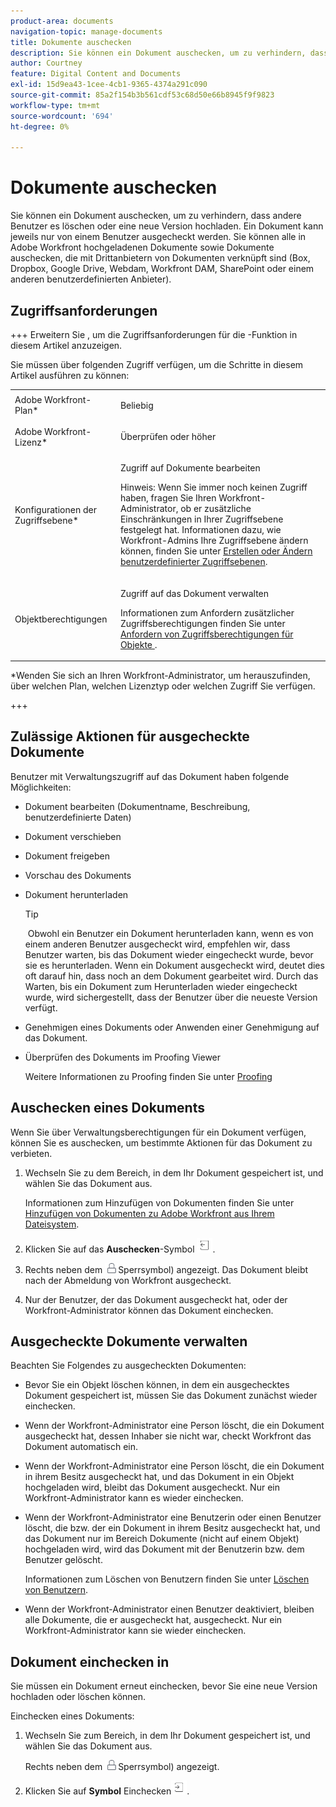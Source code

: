 ```yaml
---
product-area: documents
navigation-topic: manage-documents
title: Dokumente auschecken
description: Sie können ein Dokument auschecken, um zu verhindern, dass andere Benutzer es löschen oder eine neue Version hochladen. Ein Dokument kann jeweils nur von einem Benutzer ausgecheckt werden. Sie können alle in Adobe Workfront hochgeladenen Dokumente sowie Dokumente auschecken, die mit Drittanbietern von Dokumenten verknüpft sind (Box, Dropbox, Google Drive, Webdam, Workfront DAM, SharePoint oder einem anderen benutzerdefinierten Anbieter).
author: Courtney
feature: Digital Content and Documents
exl-id: 15d9ea43-1cee-4cb1-9365-4374a291c090
source-git-commit: 85a2f154b3b561cdf53c68d50e66b8945f9f9823
workflow-type: tm+mt
source-wordcount: '694'
ht-degree: 0%

---
```


# Dokumente auschecken

Sie können ein Dokument auschecken, um zu verhindern, dass andere Benutzer es löschen oder eine neue Version hochladen. Ein Dokument kann jeweils nur von einem Benutzer ausgecheckt werden. Sie können alle in Adobe Workfront hochgeladenen Dokumente sowie Dokumente auschecken, die mit Drittanbietern von Dokumenten verknüpft sind (Box, Dropbox, Google Drive, Webdam, Workfront DAM, SharePoint oder einem anderen benutzerdefinierten Anbieter). 

## Zugriffsanforderungen

+++ Erweitern Sie , um die Zugriffsanforderungen für die -Funktion in diesem Artikel anzuzeigen.

Sie müssen über folgenden Zugriff verfügen, um die Schritte in diesem Artikel ausführen zu können:

<table style="table-layout:auto"> 
 <col> 
 <col> 
 <tbody> 
  <tr> 
   <td role="rowheader">Adobe Workfront-Plan*</td> 
   <td> <p>Beliebig</p> </td> 
  </tr> 
  <tr> 
   <td role="rowheader">Adobe Workfront-Lizenz*</td> 
   <td> <p>Überprüfen oder höher</p> </td> 
  </tr> 
  <tr> 
   <td role="rowheader">Konfigurationen der Zugriffsebene*</td> 
   <td> <p>Zugriff auf Dokumente bearbeiten</p> <p>Hinweis: Wenn Sie immer noch keinen Zugriff haben, fragen Sie Ihren Workfront-Administrator, ob er zusätzliche Einschränkungen in Ihrer Zugriffsebene festgelegt hat. Informationen dazu, wie Workfront-Admins Ihre Zugriffsebene ändern können, finden Sie unter <a href="../../administration-and-setup/add-users/configure-and-grant-access/create-modify-access-levels.md" class="MCXref xref">Erstellen oder Ändern benutzerdefinierter Zugriffsebenen</a>.</p> </td> 
  </tr> 
  <tr> 
   <td role="rowheader">Objektberechtigungen</td> 
   <td> <p>Zugriff auf das Dokument verwalten</p> <p>Informationen zum Anfordern zusätzlicher Zugriffsberechtigungen finden Sie unter <a href="../../workfront-basics/grant-and-request-access-to-objects/request-access.md" class="MCXref xref">Anfordern von Zugriffsberechtigungen für Objekte </a>.</p> </td> 
  </tr> 
 </tbody> 
</table>

&#42;Wenden Sie sich an Ihren Workfront-Administrator, um herauszufinden, über welchen Plan, welchen Lizenztyp oder welchen Zugriff Sie verfügen.

+++

## Zulässige Aktionen für ausgecheckte Dokumente

Benutzer mit Verwaltungszugriff auf das Dokument haben folgende Möglichkeiten:

* Dokument bearbeiten (Dokumentname, Beschreibung, benutzerdefinierte Daten)
* Dokument verschieben
* Dokument freigeben
* Vorschau des Dokuments
* Dokument herunterladen

  >[!TIP]
  >
  > Obwohl ein Benutzer ein Dokument herunterladen kann, wenn es von einem anderen Benutzer ausgecheckt wird, empfehlen wir, dass Benutzer warten, bis das Dokument wieder eingecheckt wurde, bevor sie es herunterladen. Wenn ein Dokument ausgecheckt wird, deutet dies oft darauf hin, dass noch an dem Dokument gearbeitet wird. Durch das Warten, bis ein Dokument zum Herunterladen wieder eingecheckt wurde, wird sichergestellt, dass der Benutzer über die neueste Version verfügt.

* Genehmigen eines Dokuments oder Anwenden einer Genehmigung auf das Dokument.
* Überprüfen des Dokuments im Proofing Viewer

  Weitere Informationen zu Proofing finden Sie unter [Proofing](../../review-and-approve-work/proofing/proofing.md)

## Auschecken eines Dokuments

Wenn Sie über Verwaltungsberechtigungen für ein Dokument verfügen, können Sie es auschecken, um bestimmte Aktionen für das Dokument zu verbieten. 

1. Wechseln Sie zu dem Bereich, in dem Ihr Dokument gespeichert ist, und wählen Sie das Dokument aus. 

   Informationen zum Hinzufügen von Dokumenten finden Sie unter [Hinzufügen von Dokumenten zu Adobe Workfront aus Ihrem Dateisystem](../../documents/adding-documents-to-workfront/add-documents-from-file-system.md).

1. Klicken Sie auf das **Auschecken**-Symbol ![Auschecken-Symbol](assets/check-out-25x23.png).

1. Rechts neben dem ![&#x200B; wird ein Sperrsymbol &#x200B;](assets/lock-icon-locked-qs.png)Sperrsymbol) angezeigt. Das Dokument bleibt nach der Abmeldung von Workfront ausgecheckt.
1. Nur der Benutzer, der das Dokument ausgecheckt hat, oder der Workfront-Administrator können das Dokument einchecken.

## Ausgecheckte Dokumente verwalten

Beachten Sie Folgendes zu ausgecheckten Dokumenten:

* Bevor Sie ein Objekt löschen können, in dem ein ausgechecktes Dokument gespeichert ist, müssen Sie das Dokument zunächst wieder einchecken. 
* Wenn der Workfront-Administrator eine Person löscht, die ein Dokument ausgecheckt hat, dessen Inhaber sie nicht war, checkt Workfront das Dokument automatisch ein.
* Wenn der Workfront-Administrator eine Person löscht, die ein Dokument in ihrem Besitz ausgecheckt hat, und das Dokument in ein Objekt hochgeladen wird, bleibt das Dokument ausgecheckt. Nur ein Workfront-Administrator kann es wieder einchecken.
* Wenn der Workfront-Administrator eine Benutzerin oder einen Benutzer löscht, die bzw. der ein Dokument in ihrem Besitz ausgecheckt hat, und das Dokument nur im Bereich Dokumente (nicht auf einem Objekt) hochgeladen wird, wird das Dokument mit der Benutzerin bzw. dem Benutzer gelöscht.

  Informationen zum Löschen von Benutzern finden Sie unter [Löschen von Benutzern](../../administration-and-setup/add-users/create-and-manage-users/delete-a-user.md).

* Wenn der Workfront-Administrator einen Benutzer deaktiviert, bleiben alle Dokumente, die er ausgecheckt hat, ausgecheckt. Nur ein Workfront-Administrator kann sie wieder einchecken. 

## Dokument einchecken in

Sie müssen ein Dokument erneut einchecken, bevor Sie eine neue Version hochladen oder löschen können. 

Einchecken eines Dokuments:

1. Wechseln Sie zum Bereich, in dem Ihr Dokument gespeichert ist, und wählen Sie das Dokument aus. 

   Rechts neben dem ![&#x200B; wird ein Sperrsymbol &#x200B;](assets/lock-icon-locked-qs.png)Sperrsymbol) angezeigt.

1. Klicken Sie auf **Symbol** Einchecken![&#x200B; (Einchecksymbol](assets/check-in-25x22.png).
